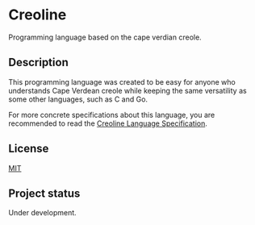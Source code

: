# Creoline

Programming language based on the cape verdian creole.

## Description

This programming language was created to be easy for anyone who understands Cape Verdean creole while keeping the same versatility as some other languages, such as C and Go.

For more concrete specifications about this language, you are recommended to read the [Creoline Language Specification](./docs/creoline-lang-spec.md).

<!--
## Visuals

TODO...

## Installation

TODO...

## Usage

TODO..

## Contributing

TODO...

-->

## License

[MIT](./LICENSE)

## Project status

Under development.

